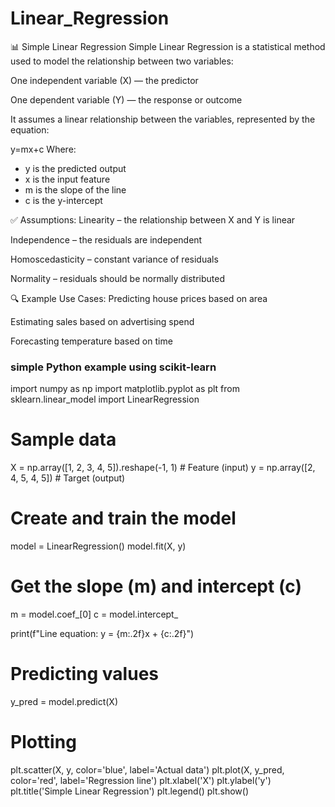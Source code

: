 # Linear_Regression

📊 Simple Linear Regression
Simple Linear Regression is a statistical method used to model the relationship between two variables:

One independent variable (X) — the predictor

One dependent variable (Y) — the response or outcome

It assumes a linear relationship between the variables, represented by the equation:

y=mx+c
Where:
- y is the predicted output
- x is the input feature
- m is the slope of the line
- c is the y-intercept

✅ Assumptions:
Linearity – the relationship between X and Y is linear

Independence – the residuals are independent

Homoscedasticity – constant variance of residuals

Normality – residuals should be normally distributed

🔍 Example Use Cases:
Predicting house prices based on area

Estimating sales based on advertising spend

Forecasting temperature based on time

###  simple Python example using scikit-learn
import numpy as np
import matplotlib.pyplot as plt
from sklearn.linear_model import LinearRegression

# Sample data
X = np.array([1, 2, 3, 4, 5]).reshape(-1, 1)  # Feature (input)
y = np.array([2, 4, 5, 4, 5])                # Target (output)

# Create and train the model
model = LinearRegression()
model.fit(X, y)

# Get the slope (m) and intercept (c)
m = model.coef_[0]
c = model.intercept_

print(f"Line equation: y = {m:.2f}x + {c:.2f}")

# Predicting values
y_pred = model.predict(X)

# Plotting
plt.scatter(X, y, color='blue', label='Actual data')
plt.plot(X, y_pred, color='red', label='Regression line')
plt.xlabel('X')
plt.ylabel('y')
plt.title('Simple Linear Regression')
plt.legend()
plt.show()
